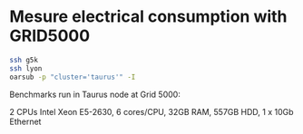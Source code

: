 # Mesure electrical consumption with GRID5000

```bash
ssh g5k
ssh lyon
oarsub -p "cluster='taurus'" -I
```

Benchmarks run in Taurus node at Grid 5000:

2 CPUs Intel Xeon E5-2630, 6 cores/CPU, 32GB RAM, 557GB HDD, 1 x 10Gb Ethernet

